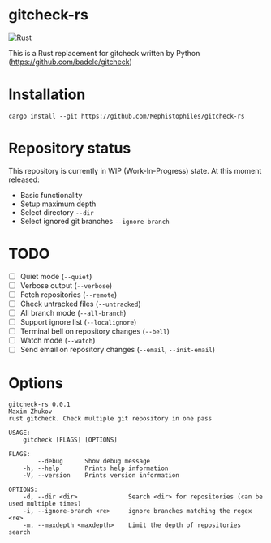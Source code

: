 # gitcheck-rs

![Rust](https://github.com/Mephistophiles/gitcheck-rs/workflows/Rust/badge.svg)

This is a Rust replacement for gitcheck written by Python (https://github.com/badele/gitcheck)

# Installation

```
cargo install --git https://github.com/Mephistophiles/gitcheck-rs
```

# Repository status

This repository is currently in WIP (Work-In-Progress) state. At this moment released:
* Basic functionality
* Setup maximum depth
* Select directory `--dir`
* Select ignored git branches `--ignore-branch`

# TODO

 - [ ] Quiet mode (`--quiet`)
 - [ ] Verbose output (`--verbose`)
 - [ ] Fetch repositories (`--remote`)
 - [ ] Check untracked files (`--untracked`)
 - [ ] All branch mode (`--all-branch`)
 - [ ] Support ignore list (`--localignore`)
 - [ ] Terminal bell on repository changes (`--bell`)
 - [ ] Watch mode (`--watch`)
 - [ ] Send email on repository changes (`--email`, `--init-email`)

# Options

```
gitcheck-rs 0.0.1
Maxim Zhukov
rust gitcheck. Check multiple git repository in one pass

USAGE:
    gitcheck [FLAGS] [OPTIONS]

FLAGS:
        --debug      Show debug message
    -h, --help       Prints help information
    -V, --version    Prints version information

OPTIONS:
    -d, --dir <dir>              Search <dir> for repositories (can be used multiple times)
    -i, --ignore-branch <re>     ignore branches matching the regex <re>
    -m, --maxdepth <maxdepth>    Limit the depth of repositories search
```

